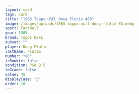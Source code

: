 ```yaml
---
layout: card
tags: card
title: "1985 Topps USFL Doug Flutie #80"
image: /images/uploads/1985-topps-usfl-doug-flutie-85.webp
sport: Football
year: 1985
brand: Topps USFL
subset: ""
player: Doug Flutie
lastName: Flutie
number: "80"
isRookie: false
condition: PSA 8.5
toGrade: false
value: 45
displayCase: "3"
order: 10
---
```

